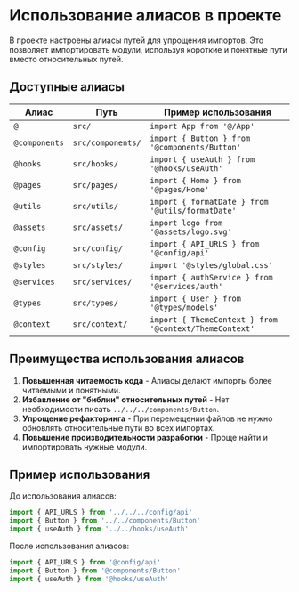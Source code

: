 # Использование алиасов в проекте

В проекте настроены алиасы путей для упрощения импортов. Это позволяет импортировать модули, используя короткие и понятные пути вместо относительных путей.

## Доступные алиасы

| Алиас | Путь | Пример использования |
|-------|------|----------------------|
| `@` | `src/` | `import App from '@/App'` |
| `@components` | `src/components/` | `import { Button } from '@components/Button'` |
| `@hooks` | `src/hooks/` | `import { useAuth } from '@hooks/useAuth'` |
| `@pages` | `src/pages/` | `import { Home } from '@pages/Home'` |
| `@utils` | `src/utils/` | `import { formatDate } from '@utils/formatDate'` |
| `@assets` | `src/assets/` | `import logo from '@assets/logo.svg'` |
| `@config` | `src/config/` | `import { API_URLS } from '@config/api'` |
| `@styles` | `src/styles/` | `import '@styles/global.css'` |
| `@services` | `src/services/` | `import { authService } from '@services/auth'` |
| `@types` | `src/types/` | `import { User } from '@types/models'` |
| `@context` | `src/context/` | `import { ThemeContext } from '@context/ThemeContext'` |

## Преимущества использования алиасов

1. **Повышенная читаемость кода** - Алиасы делают импорты более читаемыми и понятными.
2. **Избавление от "библии" относительных путей** - Нет необходимости писать `../../../components/Button`.
3. **Упрощение рефакторинга** - При перемещении файлов не нужно обновлять относительные пути во всех импортах.
4. **Повышение производительности разработки** - Проще найти и импортировать нужные модули.

## Пример использования

До использования алиасов:
```typescript
import { API_URLS } from '../../../config/api'
import { Button } from '../../components/Button'
import { useAuth } from '../../hooks/useAuth'
```

После использования алиасов:
```typescript
import { API_URLS } from '@config/api'
import { Button } from '@components/Button'
import { useAuth } from '@hooks/useAuth'
``` 